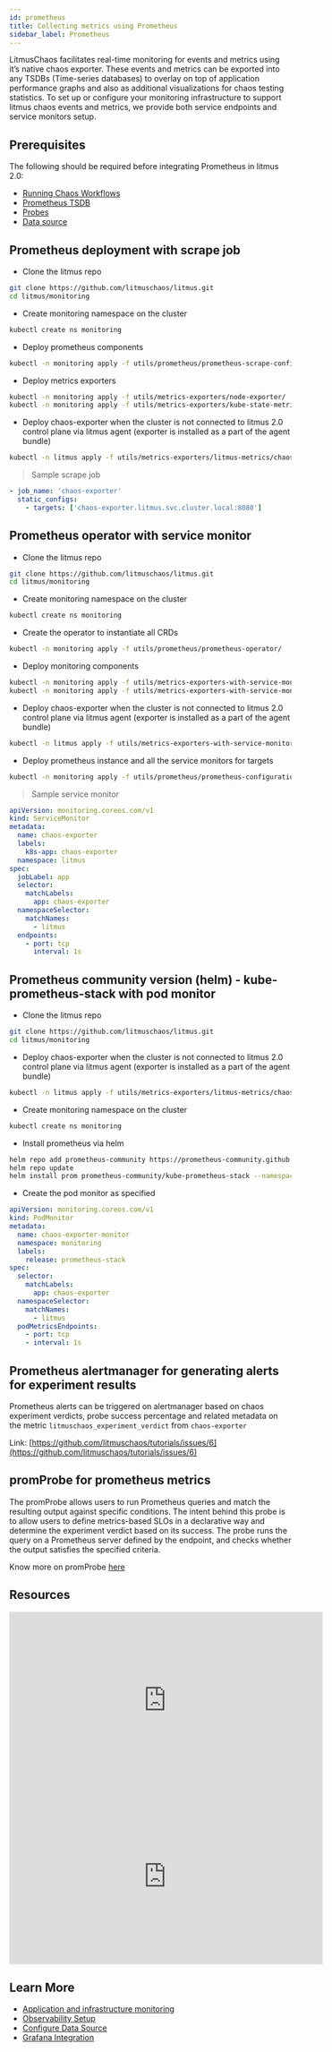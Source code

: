 ```yaml
---
id: prometheus
title: Collecting metrics using Prometheus
sidebar_label: Prometheus
---
```


LitmusChaos facilitates real-time monitoring for events and metrics using it’s native chaos exporter. These events and metrics can be exported into any TSDBs (Time-series databases) to overlay on top of application performance graphs and also as additional visualizations for chaos testing statistics. To set up or configure your monitoring infrastructure to support litmus chaos events and metrics, we provide both service endpoints and service monitors setup.

## Prerequisites

The following should be required before integrating Prometheus in litmus 2.0:

- [Running Chaos Workflows](../getting-started/run-your-first-workflow)
- [Prometheus TSDB](https://prometheus.io/)
- [Probes](../concepts/probes)
- [Data source](../concepts/datasource)

## Prometheus deployment with scrape job

- Clone the litmus repo

```bash
git clone https://github.com/litmuschaos/litmus.git
cd litmus/monitoring
```

- Create monitoring namespace on the cluster

```bash
kubectl create ns monitoring
```

- Deploy prometheus components

```bash
kubectl -n monitoring apply -f utils/prometheus/prometheus-scrape-configuration/
```

- Deploy metrics exporters

```bash
kubectl -n monitoring apply -f utils/metrics-exporters/node-exporter/
kubectl -n monitoring apply -f utils/metrics-exporters/kube-state-metrics/
```

- Deploy chaos-exporter when the cluster is not connected to litmus 2.0 control plane via litmus agent (exporter is installed as a part of the agent bundle)

```bash
kubectl -n litmus apply -f utils/metrics-exporters/litmus-metrics/chaos-exporter/
```

> Sample scrape job

```yaml
- job_name: 'chaos-exporter'
  static_configs:
    - targets: ['chaos-exporter.litmus.svc.cluster.local:8080']
```

## Prometheus operator with service monitor

- Clone the litmus repo

```bash
git clone https://github.com/litmuschaos/litmus.git
cd litmus/monitoring
```

- Create monitoring namespace on the cluster

```bash
kubectl create ns monitoring
```

- Create the operator to instantiate all CRDs

```bash
kubectl -n monitoring apply -f utils/prometheus/prometheus-operator/
```

- Deploy monitoring components

```bash
kubectl -n monitoring apply -f utils/metrics-exporters-with-service-monitors/node-exporter/
kubectl -n monitoring apply -f utils/metrics-exporters-with-service-monitors/kube-state-metrics/
```

- Deploy chaos-exporter when the cluster is not connected to litmus 2.0 control plane via litmus agent (exporter is installed as a part of the agent bundle)

```bash
kubectl -n litmus apply -f utils/metrics-exporters-with-service-monitors/litmus-metrics/chaos-exporter/
```

- Deploy prometheus instance and all the service monitors for targets

```bash
kubectl -n monitoring apply -f utils/prometheus/prometheus-configuration/
```

> Sample service monitor

```yaml
apiVersion: monitoring.coreos.com/v1
kind: ServiceMonitor
metadata:
  name: chaos-exporter
  labels:
    k8s-app: chaos-exporter
  namespace: litmus
spec:
  jobLabel: app
  selector:
    matchLabels:
      app: chaos-exporter
  namespaceSelector:
    matchNames:
      - litmus
  endpoints:
    - port: tcp
      interval: 1s
```

## Prometheus community version (helm) - kube-prometheus-stack with pod monitor

- Clone the litmus repo

```bash
git clone https://github.com/litmuschaos/litmus.git
cd litmus/monitoring
```

- Deploy chaos-exporter when the cluster is not connected to litmus 2.0 control plane via litmus agent (exporter is installed as a part of the agent bundle)

```bash
kubectl -n litmus apply -f utils/metrics-exporters/litmus-metrics/chaos-exporter/
```

- Create monitoring namespace on the cluster

```bash
kubectl create ns monitoring
```

- Install prometheus via helm

```bash
helm repo add prometheus-community https://prometheus-community.github.io/helm-charts
helm repo update
helm install prom prometheus-community/kube-prometheus-stack --namespace monitoring
```

- Create the pod monitor as specified

```yaml
apiVersion: monitoring.coreos.com/v1
kind: PodMonitor
metadata:
  name: chaos-exporter-monitor
  namespace: monitoring
  labels:
    release: prometheus-stack
spec:
  selector:
    matchLabels:
      app: chaos-exporter
  namespaceSelector:
    matchNames:
      - litmus
  podMetricsEndpoints:
    - port: tcp
    - interval: 1s
```

## Prometheus alertmanager for generating alerts for experiment results

Prometheus alerts can be triggered on alertmanager based on chaos experiment verdicts, probe success percentage and related metadata on the metric `litmuschaos_experiment_verdict` from `chaos-exporter`

Link: [https://github.com/litmuschaos/tutorials/issues/6](https://github.com/litmuschaos/tutorials/issues/6)

## promProbe for prometheus metrics

The promProbe allows users to run Prometheus queries and match the resulting output against specific conditions. The intent behind this probe is to allow users to define metrics-based SLOs in a declarative way and determine the experiment verdict based on its success. The probe runs the query on a Prometheus server defined by the endpoint, and checks whether the output satisfies the specified criteria.

Know more on promProbe [here](../concepts/probes)

## Resources

<iframe width="560" height="315" src="https://www.youtube.com/embed/fi-vhKE5vKI?start=2040" title="YouTube video player" frameborder="0" allow="accelerometer; autoplay; clipboard-write; encrypted-media; gyroscope; picture-in-picture" allowfullscreen></iframe>

<iframe width="560" height="315" src="https://www.youtube.com/embed/VWYnpKnthuc?start=1800" title="YouTube video player" frameborder="0" allow="accelerometer; autoplay; clipboard-write; encrypted-media; gyroscope; picture-in-picture" allowfullscreen></iframe>

## Learn More

- [Application and infrastructure monitoring](../concepts/app-infra-monitoring)
- [Observability Setup](../user-guides/observability-set-up)
- [Configure Data Source](../user-guides/configure-datasource)
- [Grafana Integration](grafana)
